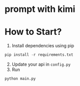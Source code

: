# prompt with kimi
# How to Start?
1. Install dependencies using pip
```python
pip install -r requirements.txt
```
2. Update your api in `config.py`
3. Run
```python
python main.py
```